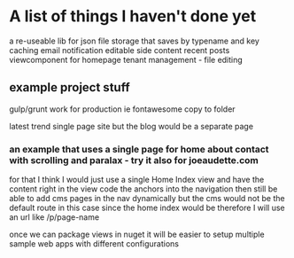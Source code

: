 # A list of things I haven't done yet

a re-useable lib for json file storage that saves by typename and key
caching
email notification
editable side content
recent posts viewcomponent for homepage
tenant management - file editing

## example project stuff

gulp/grunt work for production ie fontawesome copy to folder

latest trend single page site but the blog would be a separate page

### an example that uses a single page for home about contact with scrolling and paralax - try it also for joeaudette.com
for that I think I would just use a single Home Index view and have the content right in the view
code the anchors into the navigation
then still be able to add cms pages in the nav dynamically but the cms would not be the default route in this case
since the home index would be
therefore I will use an url like /p/page-name

once we can package views in nuget it will be easier to setup multiple sample web apps with different configurations

